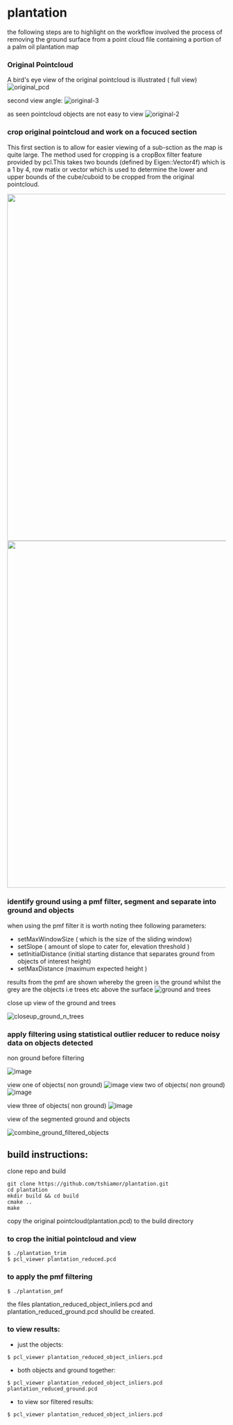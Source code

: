 # plantation
the following steps are to highlight on the workflow involved the process of removing the ground surface from a point cloud file containing a portion of a palm oil plantation map

### Original Pointcloud
A bird's eye view of the original pointcloud is illustrated ( full view)
![original_pcd](https://github.com/tshiamor/plantation/assets/56265291/749709b1-18fb-4afd-963a-64d24a145ccf)


second view angle:
![original-3](https://github.com/tshiamor/plantation/assets/56265291/bb0c5005-8020-4a1b-b417-23af951ee04b)


as seen pointcloud objects are not easy to view
![original-2](https://github.com/tshiamor/plantation/assets/56265291/336baa11-e2d1-4145-a39b-ccc43aa8724a)


### crop original pointcloud and work on a focuced section
This first section is to allow for easier viewing of a sub-sction as the map is quite large. The method used for cropping is a cropBox filter feature provided by pcl.This takes two bounds (defined by  Eigen::Vector4f) which is a 1 by 4, row matix  or vector which is used to determine the lower and upper bounds of the cube/cuboid to be cropped from the original pointcloud.   


 <!--- ![image](https://github.com/tshiamor/plantation/assets/56265291/c5216657-8c62-4262-804f-1cdd967b5255 ) --->
<img src="https://github.com/tshiamor/plantation/assets/56265291/c5216657-8c62-4262-804f-1cdd967b5255" width="1000" height="800">


<!--- ![image](https://github.com/tshiamor/plantation/assets/56265291/11983cff-d15f-4314-80b4-7f27ebb206bf) --->
<img src="https://github.com/tshiamor/plantation/assets/56265291/11983cff-d15f-4314-80b4-7f27ebb206bf" width="1000" height="800">





### identify ground using a pmf filter, segment and separate into ground and objects 

when using the pmf filter it is worth noting thee following parameters:

- setMaxWindowSize ( which is the size of the sliding window)
- setSlope ( amount of slope to cater for, elevation threshold )
- setInitialDistance (initial starting distance that separates ground from objects of interest height)
- setMaxDistance (maximum expected height )

results from the pmf are shown whereby the green is the ground whilst the grey are the objects i.e trees etc above the surface
![ground and trees](https://github.com/tshiamor/plantation/assets/56265291/c0283ce0-b81a-4d8f-aa9a-f34b10a24153)

close up view of the ground and trees

![closeup_ground_n_trees](https://github.com/tshiamor/plantation/assets/56265291/c8073053-e3f5-438e-93d5-38481b8728ac)


### apply filtering using statistical outlier reducer to reduce noisy data on objects detected

non ground before filtering

![image](https://github.com/tshiamor/plantation/assets/56265291/415a3d60-2df3-4340-91f9-59c4555f4201)


view one of objects( non ground)
![image](https://github.com/tshiamor/plantation/assets/56265291/6b22b443-235f-4cd1-ae30-a48546d1da0b) 
view two of objects( non ground)
![image](https://github.com/tshiamor/plantation/assets/56265291/4fbeedbf-e132-4f1c-b54f-e01246e3bfcf)

view three of objects( non ground)
![image](https://github.com/tshiamor/plantation/assets/56265291/d4c8ccaf-b86d-42f1-b10e-283eca7a2498)

view of the segmented ground and objects

![combine_ground_filtered_objects](https://github.com/tshiamor/plantation/assets/56265291/5534a985-dc4a-470f-876b-3e0980fbb021)



## build instructions:

clone repo and build
```
git clone https://github.com/tshiamor/plantation.git
cd plantation
mkdir build && cd build
cmake ..
make
```

copy the original pointcloud(plantation.pcd) to the build directory

### to crop the initial pointcloud and view
```
$ ./plantation_trim 
$ pcl_viewer plantation_reduced.pcd  
```
### to apply the pmf filtering
  ```
  $ ./plantation_pmf
  ```
the files plantation_reduced_object_inliers.pcd and plantation_reduced_ground.pcd shoulld be created.

### to view results:

- just the objects:

```
$ pcl_viewer plantation_reduced_object_inliers.pcd 
```

- both objects and ground together:

```
$ pcl_viewer plantation_reduced_object_inliers.pcd plantation_reduced_ground.pcd

```

- to view sor  filtered results:

```
$ pcl_viewer plantation_reduced_object_inliers.pcd

```


